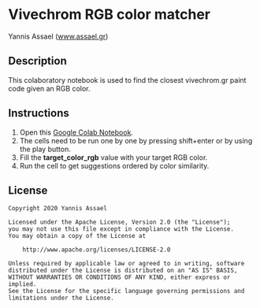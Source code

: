 # Vivechrom RGB color matcher

Yannis Assael (<a href="https://www.assael.gr">www.assael.gr</a>)

## Description

This colaboratory notebook is used to find the closest vivechrom.gr paint code given an RGB color.

## Instructions

1.   Open this [Google Colab Notebook](https://colab.research.google.com/drive/1IaKKWlPdSSc4sM4cTUnJfdjRT-laCX7x).
1.   The cells need to be run one by one by pressing shift+enter or by using the play button.
2.   Fill the <b>target_color_rgb</b> value with your target RGB color.
3.   Run the cell to get suggestions ordered by color similarity.

## License
```
Copyright 2020 Yannis Assael
 
Licensed under the Apache License, Version 2.0 (the "License");
you may not use this file except in compliance with the License.
You may obtain a copy of the License at
 
    http://www.apache.org/licenses/LICENSE-2.0
 
Unless required by applicable law or agreed to in writing, software
distributed under the License is distributed on an "AS IS" BASIS,
WITHOUT WARRANTIES OR CONDITIONS OF ANY KIND, either express or implied.
See the License for the specific language governing permissions and
limitations under the License.
```
